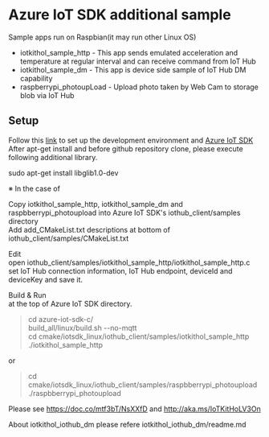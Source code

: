 # Azure IoT SDK additional sample 
Sample apps run on Raspbian(it may run other Linux OS) 
- iotkithol_sample_http   - This app sends emulated acceleration and temperature at regular interval and can receive command from IoT Hub 
- iotkithol_sample_dm     - This app is device side sample of IoT Hub DM capability 
- raspberrypi_photoupLoad - Upload photo taken by Web Cam to storage blob via IoT Hub 

## Setup 
Follow this [link](https://github.com/Azure/azure-iot-gateway-sdk/blob/master/doc/devbox_setup.md#set-up-a-linux-development-environment) to set up the development environment and [Azure IoT SDK](http://github.com/Azure/azure-iot-sdk-c) 
After apt-get install and before github repository clone, please execute following additional library. 

sudo apt-get install libglib1.0-dev 

※ In the case of 

Copy iotkithol_sample_http, iotkithol_sample_dm and raspbberrypi_photoupload into Azure IoT SDK's iothub_client/samples directory  
Add add_CMakeList.txt descriptions at bottom of iothub_client/samples/CMakeList.txt  

Edit  
open iothub_client/samples/iotkithol_sample_http/iotkithol_sample_http.c  
set IoT Hub connection information, IoT Hub endpoint, deviceId and deviceKey and save it.

Build & Run  
at the top of Azure IoT SDK directory.  

> cd azure-iot-sdk-c/  
> build_all/linux/build.sh --no-mqtt  
> cd cmake/iotsdk_linux/iothub_client/samples/iotkithol_sample_http  
> ./iotkithol_sample_http

or 

> cd cmake/iotsdk_linux/iothub_client/samples/raspbberrypi_photoupload  
> ./raspbberrypi_photoupload

Please see <https://doc.co/mtf3bT/NsXXfD> and <http://aka.ms/IoTKitHoLV3On> 

About iotkithol_iothub_dm please refere iotkithol_iothub_dm/readme.md 

